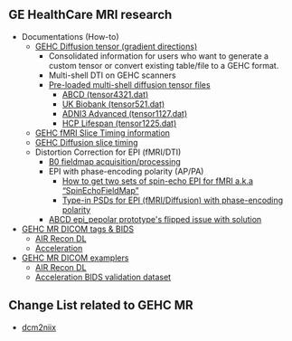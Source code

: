 ## GE HealthCare MRI research
- Documentations (How-to)
  - [GEHC Diffusion tensor (gradient directions)](https://raw.githubusercontent.com/mr-jaemin/ge-mri/main/doc/GEHC_tensor.pdf)
    - Consolidated information for users who want to generate a custom tensor or convert existing table/file to a GEHC format.
    - Multi-shell DTI on GEHC scanners
    - [Pre-loaded multi-shell diffusion tensor files](https://github.com/mr-jaemin/ge-mri/tree/main/tensor)
      - [ABCD (tensor4321.dat)](https://raw.githubusercontent.com/mr-jaemin/ge-mri/main/tensor/tensor4321.dat)
      - [UK Biobank (tensor521.dat)](https://raw.githubusercontent.com/mr-jaemin/ge-mri/main/tensor/tensor521.dat)
      - [ADNI3 Advanced (tensor1127.dat)](https://raw.githubusercontent.com/mr-jaemin/ge-mri/main/tensor/tensor1127.dat)
      - [HCP Lifespan (tensor1225.dat)](https://raw.githubusercontent.com/mr-jaemin/ge-mri/main/tensor/tensor1225.dat)
  - [GEHC fMRI Slice Timing information](https://raw.githubusercontent.com/mr-jaemin/ge-mri/main/doc/GE_fMRI_Slice_Timing_Info.pdf)
  - [GEHC Diffusion slice timing](https://github.com/rordenlab/dcm2niix/issues/635) 
  - Distortion Correction for EPI (fMRI/DTI)
    - [B0 fieldmap acquisition/processing](https://github.com/mr-jaemin/ge-mri/tree/main/B0fieldmap)
    - EPI with phase-encoding polarity (AP/PA)
      - [How to get two sets of spin-echo EPI for fMRI a.k.a “SpinEchoFieldMap”](https://github.com/mr-jaemin/ge-mri/blob/main/doc/SE_EPI_fMRI_Fieldmap.pdf)
      - [Type-in PSDs for EPI (fMRI/Diffusion) with phase-encoding polarity](https://github.com/mr-jaemin/ge-mri/blob/main/doc/GE_EPI_PhaseEncoding.pdf)
    - [ABCD epi_pepolar prototype's flipped issue with solution](https://github.com/mr-jaemin/ge-mri/blob/main/doc/ABCD_epi_pepolar.pdf) 
- [GEHC MR DICOM tags & BIDS](https://github.com/mr-jaemin/ge-mri/tree/main/DICOM)
  - [AIR Recon DL](https://github.com/mr-jaemin/ge-mri/tree/main/DICOM#air-recon-dl)   
  - [Acceleration](https://github.com/mr-jaemin/ge-mri/tree/main/DICOM#acceleration)
- [GEHC MR DICOM examplers](https://github.com/mr-jaemin/ge-mri/tree/main/data)
  - [AIR Recon DL](https://github.com/mr-jaemin/ge-mri/tree/main/data#ge-air-recon-dl)
  - [Acceleration BIDS validation dataset](https://github.com/mr-jaemin/ge-mri/tree/main/data#ge-acceleration-bids-validation-dataset)

## Change List related to GEHC MR
- [dcm2niix](https://github.com/mr-jaemin/ge-mri/tree/main/dcm2niix)

